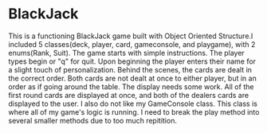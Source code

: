 # BlackJack

This is a functioning BlackJack game built with Object Oriented Structure.I included 5 classes(deck, player, card,
gameconsole, and playgame), with 2 enums(Rank, Suit). The game starts with simple instructions. The player types begin or "q" 
for quit. Upon beginning the player enters their name for a slight touch of personalization. Behind the scenes, the cards are
dealt in the correct order. Both cards are not dealt at once to either player, but in an order as if going around the table. 
The display needs some work. All of the first round cards are displayed at once, and both of the dealers cards are displayed
to the user. I also do not like my GameConsole class. This class is where all of my game's logic is running. I need to break
the play method into several smaller methods due to too much repitition. 
